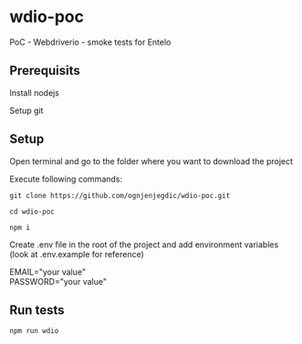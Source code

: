 # wdio-poc
PoC - Webdriverio - smoke tests for Entelo


Prerequisits
-----
Install nodejs

Setup git


Setup
-----
Open terminal and go to the folder where you want to download the project

Execute following commands:

`git clone https://github.com/ognjenjegdic/wdio-poc.git`

`cd wdio-poc`

`npm i`

Create .env file in the root of the project and add environment variables (look at .env.example for reference)

EMAIL="your value"\
PASSWORD="your value"


Run tests
-----
`npm run wdio`

